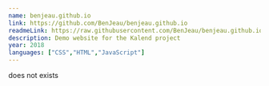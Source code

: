 ```yaml
---
name: benjeau.github.io
link: https://github.com/BenJeau/benjeau.github.io
readmeLink: https://raw.githubusercontent.com/BenJeau/benjeau.github.io/master/README.md
description: Demo website for the Kalend project
year: 2018
languages: ["CSS","HTML","JavaScript"]
---
```


does not exists
